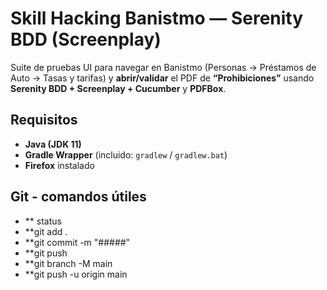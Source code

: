 # Skill Hacking Banistmo — Serenity BDD (Screenplay)

Suite de pruebas UI para navegar en Banistmo (Personas → Préstamos de Auto → Tasas y tarifas) y **abrir/validar** el PDF de **“Prohibiciones”** usando **Serenity BDD + Screenplay + Cucumber** y **PDFBox**.

## Requisitos
- **Java (JDK 11)**
- **Gradle Wrapper** (incluido: `gradlew` / `gradlew.bat`)
- **Firefox** instalado

## Git - comandos útiles

- ** status
- **git add .
- **git commit -m "#####"
- **git push
- **git branch -M main              
- **git push -u origin main


